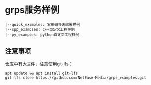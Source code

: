 # grps服务样例

```
|--quick_examples: 零编码快速部署样例
|--cpp_examples: c++自定义工程样例
|--py_examples: python自定义工程样例
```

## 注意事项

仓库中有大文件，注意使用git-lfs：

```
apt update && apt install git-lfs
git lfs clone https://github.com/NetEase-Media/grps_examples.git
```
